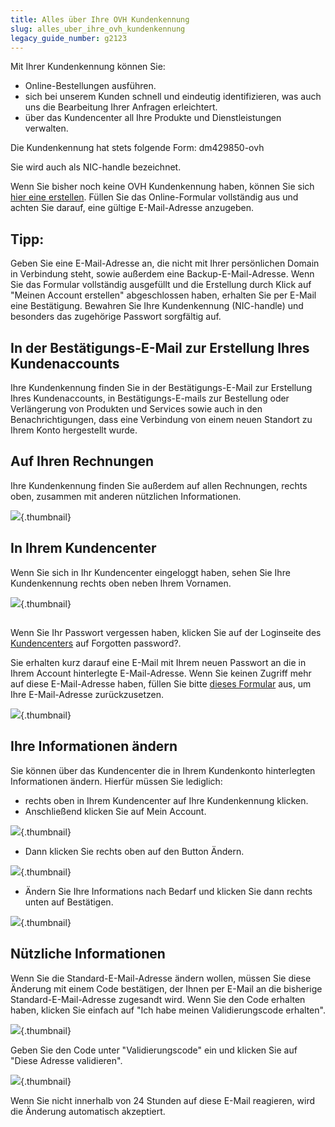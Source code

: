 ```yaml
---
title: Alles über Ihre OVH Kundenkennung
slug: alles_uber_ihre_ovh_kundenkennung
legacy_guide_number: g2123
---
```



Mit Ihrer Kundenkennung können Sie:


- Online-Bestellungen ausführen.
- sich bei unserem Kunden schnell und eindeutig identifizieren, was auch uns die Bearbeitung Ihrer Anfragen erleichtert.
- über das Kundencenter all Ihre Produkte und Dienstleistungen verwalten.


Die Kundenkennung hat stets folgende Form: dm429850-ovh

Sie wird auch als NIC-handle bezeichnet.

Wenn Sie bisher noch keine OVH Kundenkennung haben, können Sie sich [hier eine erstellen](https://www.ovh.de/support/new_nic.xml).
Füllen Sie das Online-Formular vollständig aus und achten Sie darauf, eine gültige E-Mail-Adresse anzugeben.

## Tipp:
Geben Sie eine E-Mail-Adresse an, die nicht mit Ihrer persönlichen Domain in Verbindung steht, sowie außerdem eine Backup-E-Mail-Adresse.
Wenn Sie das Formular vollständig ausgefüllt und die Erstellung durch Klick auf "Meinen Account erstellen" abgeschlossen haben, erhalten Sie per E-Mail eine Bestätigung. Bewahren Sie Ihre Kundenkennung (NIC-handle) und besonders das zugehörige Passwort sorgfältig auf.


## In der Bestätigungs-E-Mail zur Erstellung Ihres Kundenaccounts
Ihre Kundenkennung finden Sie in der Bestätigungs-E-Mail zur Erstellung Ihres Kundenaccounts, in Bestätigungs-E-mails zur Bestellung oder Verlängerung von Produkten und Services sowie auch in den Benachrichtigungen, dass eine Verbindung von einem neuen Standort zu Ihrem Konto hergestellt wurde.


## Auf Ihren Rechnungen
Ihre Kundenkennung finden Sie außerdem auf allen Rechnungen, rechts oben, zusammen mit anderen nützlichen Informationen.

![](images/3948.png){.thumbnail}


## In Ihrem Kundencenter
Wenn Sie sich in Ihr Kundencenter eingeloggt haben, sehen Sie Ihre Kundenkennung rechts oben neben Ihrem Vornamen.

![](images/3949.png){.thumbnail}


## 
Wenn Sie Ihr Passwort vergessen haben, klicken Sie auf der Loginseite des [Kundencenters](https://www.ovh.com/manager/web/login/) auf Forgotten password?.

Sie erhalten kurz darauf eine E-Mail mit Ihrem neuen Passwort an die in Ihrem Account hinterlegte E-Mail-Adresse.
Wenn Sie keinen Zugriff mehr auf diese E-Mail-Adresse haben, füllen Sie bitte [dieses Formular](https://www.ovh.de/cgi-bin/de/procedure/procedureChangeEmail.cgi) aus, um Ihre E-Mail-Adresse zurückzusetzen.

![](images/3936.png){.thumbnail}


## Ihre Informationen ändern
Sie können über das Kundencenter die in Ihrem Kundenkonto hinterlegten Informationen ändern.
Hierfür müssen Sie lediglich:

- rechts oben in Ihrem Kundencenter auf Ihre Kundenkennung klicken.
- Anschließend klicken Sie auf Mein Account.

![](images/3953.png){.thumbnail}

- Dann klicken Sie rechts oben auf den Button Ändern.

![](images/3954.png){.thumbnail}

- Ändern Sie Ihre Informations nach Bedarf und klicken Sie dann rechts unten auf Bestätigen.

![](images/3955.png){.thumbnail}


## Nützliche Informationen
Wenn Sie die Standard-E-Mail-Adresse ändern wollen, müssen Sie diese Änderung mit einem Code bestätigen, der Ihnen per E-Mail an die bisherige Standard-E-Mail-Adresse zugesandt wird.
Wenn Sie den Code erhalten haben, klicken Sie einfach auf "Ich habe meinen Validierungscode erhalten".

![](images/3956.png){.thumbnail}

Geben Sie den Code unter "Validierungscode" ein und klicken Sie auf "Diese Adresse validieren".

![](images/3957.png){.thumbnail}

Wenn Sie nicht innerhalb von 24 Stunden auf diese E-Mail reagieren, wird die Änderung automatisch akzeptiert.
